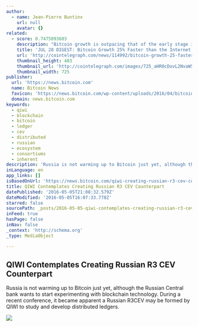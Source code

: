 ```yaml
---
author:
  - name: Jean-Pierre Buntinx
    url: null
    avatar: {}
related:
  - score: 0.7475093603
    description: "Bitcoin growth is outpacing that of the early stage internet by almost 25%; an Estonian Angel List service will utilize Bitcoin's blockchain to secure its marketplace, and more top stories for July 28. In terms of investment, Bitcoin growth is outpacing that of the early stage internet by almost 25%, according to the latest figures compiled by IB Times UK."
    title: 'JUL 28 DIGEST: Bitcoin Growth 25% Faster than the Internet in 90s; Estonian Angel List Service Secures Marketplace with BTC Blockchain'
    url: 'http://cointelegraph.com/news/114992/bitcoin-growth-25-faster-than-the-internet-in-90s-estonian-angel-list-service-secures-marketplace-with-btc-blockchain'
    thumbnail_height: 483
    thumbnail_url: 'http://cointelegraph.com/images/725_aHR0cDovL2NvaW50ZWxlZ3JhcGguY29tL3N0b3JhZ2UvdXBsb2Fkcy92aWV3Lzk5MTkyNTk1NTE2YTJkMjFlYzE5NmJlZDM2MjYyNDQ1LnBuZw==.jpg'
    thumbnail_width: 725
publisher:
  url: 'https://news.bitcoin.com'
  name: Bitcoin News
  favicon: 'https://news.bitcoin.com/wp-content/uploads/2016/04/bitcoin_fav.png'
  domain: news.bitcoin.com
keywords:
  - qiwi
  - blockchain
  - bitcoin
  - ledger
  - cev
  - distributed
  - russian
  - ecosystem
  - consortiums
  - inherent
description: 'Russia is not warming up to Bitcoin just yet, although the Russian Central bank wants to start experimenting with blockchain technology. During a recent conference, it became apparent a Russian R3CEV may be formed by QIWI to study and develop distributed ledgers.'
inLanguage: en
app_links: []
isBasedOnUrl: 'https://news.bitcoin.com/qiwi-creating-russian-r3-cev-counterpart/'
title: QIWI Contemplates Creating Russian R3 CEV Counterpart
datePublished: '2016-05-05T21:08:32.579Z'
dateModified: '2016-05-05T16:07:33.778Z'
starred: false
sourcePath: _posts/2016-05-05-qiwi-contemplates-creating-russian-r3-cev-counterpart.md
inFeed: true
hasPage: false
inNav: false
_context: 'http://schema.org'
_type: MediaObject

---
```

<article style=""><h1>QIWI Contemplates Creating Russian R3 CEV Counterpart</h1><p>Russia is not warming up to Bitcoin just yet, although the Russian Central bank wants to start experimenting with blockchain technology. During a recent conference, it became apparent a Russian R3CEV may be formed by QIWI to study and develop distributed ledgers.</p><img src="https://news.bitcoin.com/wp-content/uploads/2016/05/qiwi.jpg" /></article>